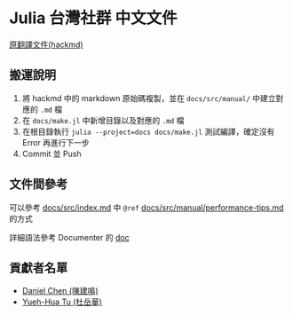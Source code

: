 # Julia 台灣社群 中文文件

[原翻譯文件(hackmd)](https://hackmd.io/c/r106dSpkb)

## 搬運說明

1. 將 hackmd 中的 markdown 原始碼複製，並在 `docs/src/manual/` 中建立對應的 `.md` 檔
2. 在 `docs/make.jl` 中新增目錄以及對應的 `.md` 檔
3. 在根目錄執行 `julia --project=docs docs/make.jl` 測試編譯，確定沒有 Error 再進行下一步
4. Commit 並 Push

## 文件間參考

可以參考 [docs/src/index.md](docs/src/index.md) 中 `@ref` [docs/src/manual/performance-tips.md](docs/src/manual/performance-tips.md) 的方式

詳細語法參考 Documenter 的 [doc](https://juliadocs.github.io/Documenter.jl/stable/man/syntax/#@ref-link-1)

## 貢獻者名單

- [Daniel Chen (陳建鳴)](https://github.com/d4n1elchen)
- [Yueh-Hua Tu (杜岳華)](https://github.com/yuehhua)

